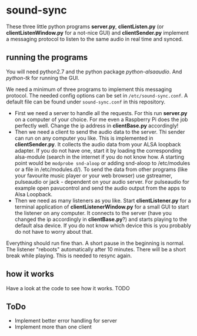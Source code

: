 sound-sync
==========

These three little python programs **server.py**, **clientListen.py** (or **clientListenWindow.py** for a not-nice GUI) 
and **clientSender.py** implement a messaging protocol to listen to the same audio in real time and synced.

running the programs
--------------------

You will need python2.7 and the python package *python-alsaaudio*. And *python-tk* for running the GUI.

We need a minimum of three programs to implement this messaging protocol. The needed config options can be set in 
`/etc/sound-sync.conf`. A default file can be found under `sound-sync.conf` in this repository.

* First we need a server to handle all the requests. For this run **server.py** on a computer of your 
choice. For me even a Raspberry Pi does the job perfectly well. Change the ip address in **clientBase.py** accordingly!
* Then we need a client to send the audio data to the server. Thi sender can run on any computer you like. 
This is implemented in **clientSender.py**. It collects the audio data from your ALSA loopback adapter. If you do not 
have one, start it by loading the corresponding alsa-module (search in the internet if you do not know how. A starting 
point would be `modprobe snd-aloop` or adding snd-aloop to /etc/modules or a file in /etc/modules.d/). 
To send the data from other programs (like your favourite music player or your web browser) use gstreamer, pulseaudio or
jack - dependent on your audio server. For pulseaudio for example open pavucontrol and send the audio output from the apps 
to Alsa Loopback.
* Then we need as many listeners as you like. Start **clientListener.py** for a terminal application of 
**clientListenerWindow.py** for a small GUI to start the listener on any computer. It connects to the server (have you 
changed the ip accordingly in **clientBase.py**?) and starts playing to the default alsa device. If you do not know which 
device this is you probably do not have to worry about that.

Everything should run fine than. A short pause in the beginning is normal. The listener "reboots" automatically 
after 10 minutes. There will be a short break while playing. This is needed to resync again.

how it works
------------

Have a look at the code to see how it works.
TODO

ToDo
----
* Implement better error handling for server
* Implement more than one client

